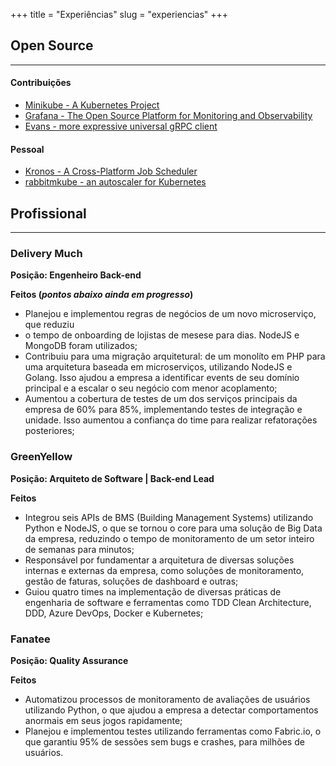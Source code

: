 +++
title = "Experiências"
slug = "experiencias"
+++

## Open Source 
------------------------------
#### Contribuições
- [Minikube - A Kubernetes Project](https://github.com/kubernetes/minikube)
- [Grafana - The Open Source Platform for Monitoring and Observability](https://github.com/grafana/grafana)
- [Evans - more expressive universal gRPC client](https://github.com/ktr0731/evans)
#### Pessoal
- [Kronos - A Cross-Platform Job Scheduler](https://github.com/taciomcosta/kronos)
- [rabbitmkube - an autoscaler for Kubernetes](https://github.com/taciomcosta/rabbitmkube)

## Profissional
------------------------------
### Delivery Much
**Posição: Engenheiro Back-end**


**Feitos (_pontos abaixo ainda em progresso_)**
- Planejou e implementou regras de negócios de um novo microserviço, que reduziu
- o tempo de onboarding de lojistas de mesese para dias. NodeJS e MongoDB foram utilizados;
- Contribuiu para uma migração arquitetural: de um monolíto em PHP para uma arquitetura
  baseada em microserviços, utilizando NodeJS e Golang. Isso ajudou a empresa a identificar
  events de seu domínio principal e a escalar o seu negócio com menor acoplamento;
- Aumentou a cobertura de testes de um dos serviços principais da empresa de 60% para 85%,
  implementando testes de integração e unidade. Isso aumentou a confiança do time para realizar
  refatorações posteriores;

### GreenYellow
**Posição: Arquiteto de Software | Back-end Lead**

**Feitos**
- Integrou seis APIs de BMS (Building Management Systems) utilizando Python e NodeJS, 
  o que se tornou o core para uma solução de Big Data da empresa, reduzindo o tempo de 
  monitoramento de um setor inteiro de semanas para minutos;
- Responsável por fundamentar a arquitetura de diversas soluções internas e externas da empresa, 
  como soluções de monitoramento, gestão de faturas, soluções de dashboard e outras;
- Guiou quatro times na implementação de diversas práticas de engenharia de software e 
  ferramentas como TDD Clean Architecture, DDD, Azure DevOps, Docker e Kubernetes;

### Fanatee
**Posição: Quality Assurance**

**Feitos**
- Automatizou processos de monitoramento de avaliações de usuários utilizando Python, 
  o que ajudou a empresa a detectar comportamentos anormais em seus jogos rapidamente;
- Planejou e implementou testes utilizando ferramentas como Fabric.io, 
  o que garantiu 95% de sessões sem bugs e crashes, para milhões de usuários. 
